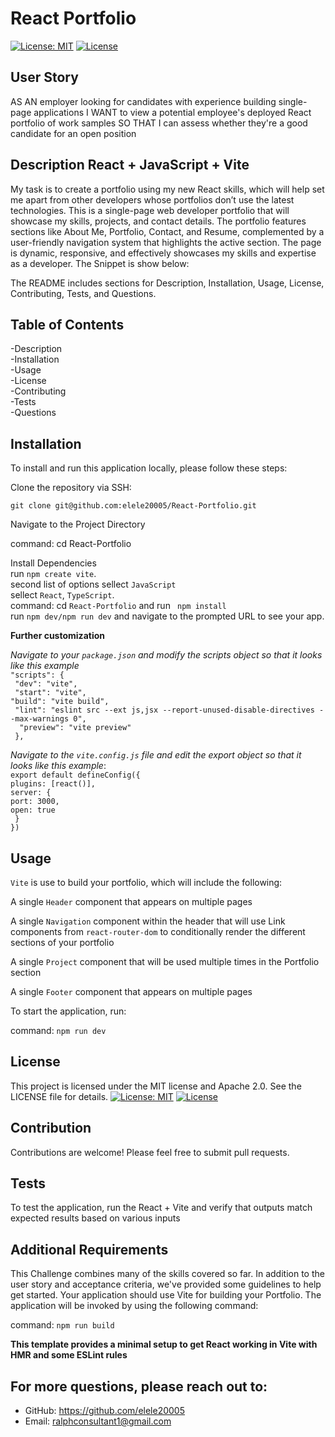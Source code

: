 # React Portfolio
[![License: MIT](https://img.shields.io/badge/License-MIT-yellow.svg)](https://opensource.org/licenses/MIT) 
[![License](https://img.shields.io/badge/License-Apache_2.0-blue.svg)](https://opensource.org/licenses/Apache-2.0) 

## User Story

AS AN employer looking for candidates with experience building single-page applications
I WANT to view a potential employee's deployed React portfolio of work samples
SO THAT I can assess whether they're a good candidate for an open position

## Description React + JavaScript + Vite 
My task is to create a portfolio using my new React skills, which will help set me apart from other developers whose portfolios don’t use the latest technologies. This is a single-page web developer portfolio that will showcase my skills, projects, and contact details. The portfolio features sections like About Me, Portfolio, Contact, and Resume, complemented by a user-friendly navigation system that highlights the active section. The page is dynamic, responsive, and effectively showcases my skills and expertise as a developer. The Snippet is show below: 


The README includes sections for Description, Installation, Usage, License, Contributing, Tests, and Questions.   


## Table of Contents

-Description     
-Installation      
-Usage        
-License      
-Contributing       
-Tests         
-Questions

## Installation
To install and run this application locally, please follow these steps:

Clone the repository via SSH:

`git clone git@github.com:elele20005/React-Portfolio.git`
       
   Navigate to the Project Directory


 command: cd React-Portfolio
 
Install Dependencies    
run `npm create vite`.     
second list of options sellect `JavaScript`       
sellect `React`, `TypeScript`.       
command: cd `React-Portfolio` and run ` npm install`           
run `npm dev/npm run dev` and navigate to the prompted URL to see your app.

**Further customization**   

*Navigate to your `package.json` and modify the scripts object so that it looks like this example*     
`"scripts": {`      
` "dev": "vite",`      
` "start": "vite",`      
`"build": "vite build",`      
` "lint": "eslint src --ext js,jsx --report-unused-disable-directives --max-warnings 0",`       
`  "preview": "vite preview"`      
` },`

 *Navigate to the `vite.config.js` file and edit the export object so that it looks like this example*:     
 `export default defineConfig({`        
 `plugins: [react()],`      
 `server: {`       
 `port: 3000,`       
 `open: true`       
 ` }`       
 `})`


## Usage
`Vite` is use to build your portfolio, which will include the following:


A single `Header` component that appears on multiple pages


A single `Navigation` component within the header that will use Link components from `react-router-dom` to conditionally render the different sections of your portfolio


A single `Project` component that will be used multiple times in the Portfolio section


A single `Footer` component that appears on multiple pages

To start the application, run:

command: `npm run dev`

## License
This project is licensed under the MIT license and Apache 2.0. See the LICENSE file for details.
[![License: MIT](https://img.shields.io/badge/License-MIT-yellow.svg)](https://opensource.org/licenses/MIT)
[![License](https://img.shields.io/badge/License-Apache_2.0-blue.svg)](https://opensource.org/licenses/Apache-2.0)

## Contribution
Contributions are welcome! Please feel free to submit pull requests.

## Tests
To test the application, run the React + Vite and verify that outputs match expected results based on various inputs


## Additional Requirements
This Challenge combines many of the skills covered so far. In addition to the user story and acceptance criteria, we've provided some guidelines to help get started. Your application should use Vite for building your Portfolio. The application will be invoked by using the following command:

command: `npm run build` 

**This template provides a minimal setup to get React working in Vite with HMR and some ESLint rules**

## For more questions, please reach out to:
 
- GitHub: https://github.com/elele20005
- Email: ralphconsultant1@gmail.com
